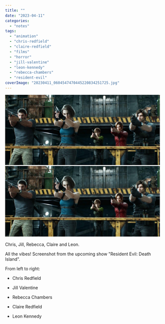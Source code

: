 ```yaml
---
title: ""
date: "2023-04-11"
categories: 
  - "notes"
tags: 
  - "animation"
  - "chris-redfield"
  - "claire-redfield"
  - "films"
  - "horror"
  - "jill-valentine"
  - "leon-kennedy"
  - "rebecca-chambers"
  - "resident-evil"
coverImage: "20230411_0604547470445220834251725.jpg"
---
```


[![](images/20230411_0604547470445220834251725-1024x466.jpg)](images/20230411_0604547470445220834251725-1024x466.jpg)
[![](images/20230411_0604547470445220834251725-1024x466.jpg)](images/20230411_0604547470445220834251725-1024x466.jpg)

Chris, Jill, Rebecca, Claire and Leon.

All the vibes! Screenshot from the upcoming show "Resident Evil: Death Island".

From left to right:

- Chris Redfield

- Jill Valentine

- Rebecca Chambers

- Claire Redfield

- Leon Kennedy
